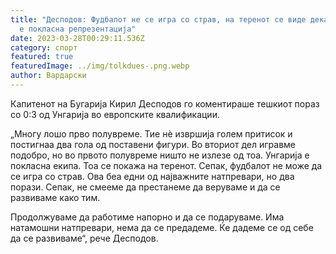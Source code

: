 ```yaml
---
title: "Десподов: Фудбалот не се игра со страв, на теренот се виде дека Унгарија
  е покласна репрезентација"
date: 2023-03-28T00:29:11.536Z
category: спорт
featured: true
featuredImage: ../img/tolkdues-.png.webp
author: Вардарски
---
```


Капитенот на Бугарија Кирил Десподов го коментираше тешкиот пораз со 0:3 од Унгарија во европските квалификации.

„Многу лошо прво полувреме. Тие нè извршија голем притисок и постигнаа два гола од поставени фигури. Во вториот дел игравме подобро, но во првото полувреме ништо не излезе од тоа. Унгарија е покласна екипа. Тоа се покажа на теренот.
Сепак, фудбалот не може да се игра со страв. Ова беа едни од најважните натпревари, но два порази. Сепак, не смееме да престанеме да веруваме и да се развиваме како тим.

Продолжуваме да работиме напорно и да се подаруваме. Има натамошни натпревари, нема да се предадеме. Ќе дадеме се од себе да се развиваме“, рече Десподов.
